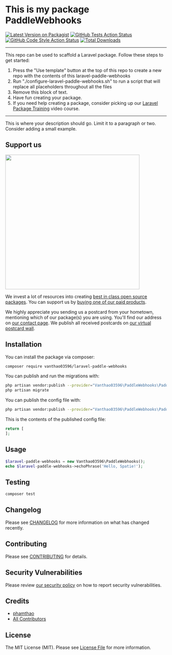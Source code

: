 # This is my package PaddleWebhooks

[![Latest Version on Packagist](https://img.shields.io/packagist/v/vanthao03596/laravel-paddle-webhooks.svg?style=flat-square)](https://packagist.org/packages/vanthao03596/laravel-paddle-webhooks)
[![GitHub Tests Action Status](https://img.shields.io/github/workflow/status/vanthao03596/laravel-paddle-webhooks/run-tests?label=tests)](https://github.com/vanthao03596/laravel-paddle-webhooks/actions?query=workflow%3Arun-tests+branch%3Amain)
[![GitHub Code Style Action Status](https://img.shields.io/github/workflow/status/vanthao03596/laravel-paddle-webhooks/Check%20&%20fix%20styling?label=code%20style)](https://github.com/vanthao03596/laravel-paddle-webhooks/actions?query=workflow%3A"Check+%26+fix+styling"+branch%3Amain)
[![Total Downloads](https://img.shields.io/packagist/dt/vanthao03596/laravel-paddle-webhooks.svg?style=flat-square)](https://packagist.org/packages/vanthao03596/laravel-paddle-webhooks)

---
This repo can be used to scaffold a Laravel package. Follow these steps to get started:

1. Press the "Use template" button at the top of this repo to create a new repo with the contents of this laravel-paddle-webhooks
2. Run "./configure-laravel-paddle-webhooks.sh" to run a script that will replace all placeholders throughout all the files
3. Remove this block of text.
4. Have fun creating your package.
5. If you need help creating a package, consider picking up our <a href="https://laravelpackage.training">Laravel Package Training</a> video course.
---

This is where your description should go. Limit it to a paragraph or two. Consider adding a small example.

## Support us

[<img src="https://github-ads.s3.eu-central-1.amazonaws.com/laravel-paddle-webhooks.jpg?t=1" width="419px" />](https://spatie.be/github-ad-click/laravel-paddle-webhooks)

We invest a lot of resources into creating [best in class open source packages](https://spatie.be/open-source). You can support us by [buying one of our paid products](https://spatie.be/open-source/support-us).

We highly appreciate you sending us a postcard from your hometown, mentioning which of our package(s) you are using. You'll find our address on [our contact page](https://spatie.be/about-us). We publish all received postcards on [our virtual postcard wall](https://spatie.be/open-source/postcards).

## Installation

You can install the package via composer:

```bash
composer require vanthao03596/laravel-paddle-webhooks
```

You can publish and run the migrations with:

```bash
php artisan vendor:publish --provider="Vanthao03596\PaddleWebhooks\PaddleWebhooksServiceProvider" --tag="laravel-paddle-webhooks-migrations"
php artisan migrate
```

You can publish the config file with:
```bash
php artisan vendor:publish --provider="Vanthao03596\PaddleWebhooks\PaddleWebhooksServiceProvider" --tag="laravel-paddle-webhooks-config"
```

This is the contents of the published config file:

```php
return [
];
```

## Usage

```php
$laravel-paddle-webhooks = new Vanthao03596\PaddleWebhooks();
echo $laravel-paddle-webhooks->echoPhrase('Hello, Spatie!');
```

## Testing

```bash
composer test
```

## Changelog

Please see [CHANGELOG](CHANGELOG.md) for more information on what has changed recently.

## Contributing

Please see [CONTRIBUTING](.github/CONTRIBUTING.md) for details.

## Security Vulnerabilities

Please review [our security policy](../../security/policy) on how to report security vulnerabilities.

## Credits

- [phamthao](https://github.com/vanthao03596)
- [All Contributors](../../contributors)

## License

The MIT License (MIT). Please see [License File](LICENSE.md) for more information.
